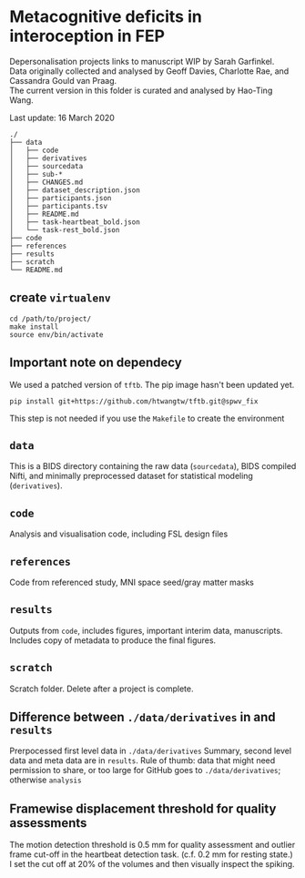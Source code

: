 # Metacognitive deficits in interoception in FEP

Depersonalisation projects links to manuscript WIP by Sarah Garfinkel.  
Data originally collected and analysed by Geoff Davies, Charlotte Rae, and Cassandra Gould van Praag.  
The current version in this folder is curated and analysed by Hao-Ting Wang.  

Last update: 16 March 2020

```
./
├── data
│   ├── code
│   ├── derivatives
│   ├── sourcedata
│   ├── sub-*
│   ├── CHANGES.md
│   ├── dataset_description.json
│   ├── participants.json
│   ├── participants.tsv
│   ├── README.md
│   ├── task-heartbeat_bold.json
│   └── task-rest_bold.json
├── code
├── references
├── results
├── scratch
└── README.md
```

## create `virtualenv`
```
cd /path/to/project/
make install
source env/bin/activate
```

## Important note on dependecy
We used a patched version of `tftb`. The pip image hasn't been updated yet.
```
pip install git+https://github.com/htwangtw/tftb.git@spwv_fix
```
This step is not needed if you use the `Makefile` to create the environment

## `data`

This is a BIDS directory containing the raw data (`sourcedata`), BIDS compiled Nifti, and minimally preprocessed dataset for statistical modeling (`derivatives`).

## `code`

Analysis and visualisation code, including FSL design files

## `references`

Code from referenced study, MNI space seed/gray matter masks

## `results`
Outputs from `code`, includes figures, important interim data, manuscripts.
Includes copy of metadata to produce the final figures.

## `scratch`

Scratch folder. Delete after a project is complete.

## Difference between `./data/derivatives` in and `results`

Prerpocessed first level data in `./data/derivatives`
Summary, second level data and meta data are in `results`.
Rule of thumb: data that might need permission to share, or too large for GitHub goes to `./data/derivatives`; otherwise `analysis`

## Framewise displacement threshold for quality assessments

The motion detection threshold is 0.5 mm for quality assessment and outlier frame cut-off in the heartbeat detection task. (c.f. 0.2 mm for resting state.)
I set the cut off at 20% of the volumes and then visually inspect the spiking.
